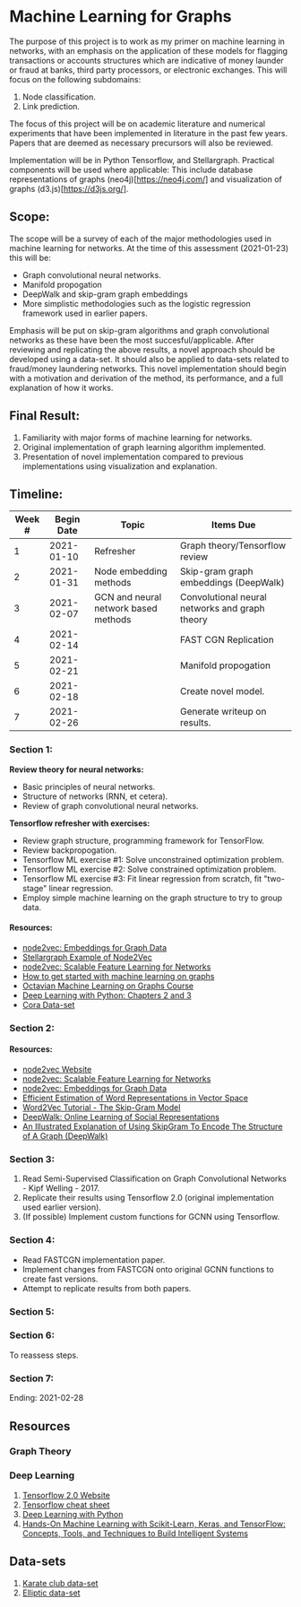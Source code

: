 # Machine Learning for Graphs

The purpose of this project is to work as my primer on machine learning in networks, with an emphasis on the application of these models for flagging transactions or accounts structures which are indicative of money launder or fraud at banks, third party processors, or electronic exchanges. This will focus on the following subdomains:

1. Node classification.
2. Link prediction.

The focus of this project will be on academic literature and numerical experiments that have been implemented in literature in the past few years. Papers that are deemed as necessary precursors will also be reviewed.

Implementation will be in Python Tensorflow, and Stellargraph. Practical components will be used where applicable: This include database representations of graphs (neo4j)[https://neo4j.com/] and visualization of graphs (d3.js)[https://d3js.org/].

## Scope:

The scope will be a survey of each of the major methodologies used in machine learning for networks. At the time of this assessment (2021-01-23) this will be:

* Graph convolutional neural networks.
* Manifold propogation
* DeepWalk and skip-gram graph embeddings
* More simplistic methodologies such as the logistic regression framework used in earlier papers.

Emphasis will be put on skip-gram algorithms and graph convolutional networks as these have been the most succesful/applicable. After reviewing and replicating the above results, a novel approach should be developed using a data-set. It should also be applied to data-sets related to fraud/money laundering networks. This novel implementation should begin with a motivation and derivation of the method, its performance, and a full explanation of how it works.

## Final Result:

1. Familiarity with major forms of machine learning for networks.
2. Original implementation of graph learning algorithm implemented.
3. Presentation of novel implementation compared to previous implementations using visualization and explanation.

## Timeline:

| Week # | Begin Date | Topic | Items Due |   
|------------|----------------------|-------|-----------|
| 1|  2021-01-10         |    Refresher     | Graph theory/Tensorflow review      |           |   
|2|  2021-01-31         |    Node embedding methods      |  Skip-gram graph embeddings (DeepWalk)     |           |   
| 3|  2021-02-07      |    GCN and neural network based methods      | Convolutional neural networks and graph theory      |           |   
| 4|  2021-02-14        |          |   FAST CGN Replication   |           |   
| 5|  2021-02-21          |          |   Manifold propogation     |           |   
|6|  2021-02-18          |          | Create novel model.       |           |   
|7 | 2021-02-26          |          | Generate writeup on results.       |           |

### Section 1:
**Review theory for neural networks:**
 + Basic principles of neural networks.
 + Structure of networks (RNN, et cetera).
 + Review of graph convolutional neural networks.

**Tensorflow refresher with exercises:**
 + Review graph structure, programming framework for TensorFlow.
 + Review backpropogation.
 + Tensorflow ML exercise #1: Solve unconstrained optimization problem.
 + Tensorflow ML exercise #2: Solve constrained optimization problem.
 + Tensorflow ML exercise #3: Fit linear regression from scratch, fit "two-stage" linear regression.
 + Employ simple machine learning on the graph structure to try to group data.

#### Resources:
* [node2vec: Embeddings for Graph Data
](https://towardsdatascience.com/node2vec-embeddings-for-graph-data-32a866340fef)
* [Stellargraph Example of Node2Vec](https://stellargraph.readthedocs.io/en/v1.0.0rc1/demos/node-classification/node2vec/stellargraph-node2vec-weighted-random-walks.html)
* [node2vec: Scalable Feature Learning for Networks](https://arxiv.org/abs/1607.00653)
* [How to get started with machine learning on graphs](https://medium.com/octavian-ai/how-to-get-started-with-machine-learning-on-graphs-7f0795c83763)
* [Octavian Machine Learning on Graphs Course](https://octavian.ai/machine-learning-on-graphs-course.html)
* [Deep Learning with Python: Chapters 2 and 3](https://www.amazon.com/Deep-Learning-Python-Francois-Chollet/dp/1617294438/ref=sr_1_1?dchild=1&keywords=francois+chollet&qid=1608392039&sr=8-1)
* [Cora Data-set](https://www.google.com/search?q=cora+dataset&oq=cora+dataset&aqs=chrome..69i57j69i60l3j35i39j0.2535j0j1&sourceid=chrome&ie=UTF-8)


### Section 2:

#### Resources:
* [node2vec Website](http://snap.stanford.edu/node2vec/)
* [node2vec: Scalable Feature Learning for Networks](https://arxiv.org/abs/1607.00653)
* [node2vec: Embeddings for Graph Data
](https://towardsdatascience.com/node2vec-embeddings-for-graph-data-32a866340fef)
* [Efficient Estimation of Word Representations in Vector Space](https://arxiv.org/abs/1301.3781)
* [Word2Vec Tutorial - The Skip-Gram Model](http://mccormickml.com/2016/04/19/word2vec-tutorial-the-skip-gram-model/)
* [DeepWalk: Online Learning of Social Representations](https://arxiv.org/abs/1403.6652)
* [An Illustrated Explanation of Using SkipGram To Encode The Structure of A Graph (DeepWalk)
](https://medium.com/@_init_/an-illustrated-explanation-of-using-skipgram-to-encode-the-structure-of-a-graph-deepwalk-6220e304d71b#:~:text=DeepWalk%20is%20an%20algorithm%20that,community%20structure%20of%20the%20graph.&text=However%2C%20SkipGram%20is%20an%20algorithm,used%20to%20create%20word%20embeddings.)


### Section 3:

1. Read Semi-Supervised Classification on Graph Convolutional Networks - Kipf Welling - 2017.
2. Replicate their results using Tensorflow 2.0 (original implementation used earlier version).
3. (If possible) Implement custom functions for GCNN using Tensorflow.


### Section 4:


* Read FASTCGN implementation paper.
* Implement changes from FASTCGN onto original GCNN functions to create fast versions.
* Attempt to replicate results from both papers.



### Section 5:


### Section 6:

To reassess steps.


### Section 7:







Ending: 2021-02-28

## Resources

### Graph Theory

### Deep Learning
1. [Tensorflow 2.0 Website](https://www.tensorflow.org/guide/effective_tf2)
2. [Tensorflow cheat sheet](http://www.aicheatsheets.com/static/pdfs/tensorflow_v_2.0.pdf)
3. [Deep Learning with Python](https://www.amazon.com/Deep-Learning-Python-Francois-Chollet/dp/1617294438/ref=sr_1_1?dchild=1&keywords=francois+chollet&qid=1608392039&sr=8-1)
4. [Hands-On Machine Learning with Scikit-Learn, Keras, and TensorFlow: Concepts, Tools, and Techniques to Build Intelligent Systems](https://www.amazon.com/Hands-Machine-Learning-Scikit-Learn-TensorFlow/dp/1492032646/ref=sr_1_3?dchild=1&keywords=francois+chollet&qid=1608392039&sr=8-3)

## Data-sets
1. [Karate club data-set](http://networkrepository.com/soc-karate.php)
2. [Elliptic data-set](https://www.kaggle.com/ellipticco/elliptic-data-set)

